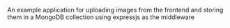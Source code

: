 An example application for uploading images from the frontend and storing them in a MongoDB collection using expressjs as the middleware

